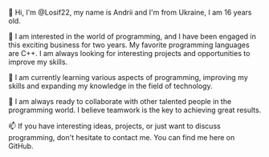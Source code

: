 👋 Hi, I'm @Losif22, my name is Andrii and I'm from Ukraine, I am 16 years old.

👀 I am interested in the world of programming, and I have been engaged in this exciting business for two years. My favorite programming languages are C++. I am always looking for interesting projects and opportunities to improve my skills.

🌱 I am currently learning various aspects of programming, improving my skills and expanding my knowledge in the field of technology.

💞️ I am always ready to collaborate with other talented people in the programming world. I believe teamwork is the key to achieving great results.

📫 If you have interesting ideas, projects, or just want to discuss programming, don't hesitate to contact me. You can find me here on GitHub.

<!---
Losif22/Losif22 is a ✨ special ✨ repository because its `README.md` (this file) appears on your GitHub profile.
You can click the Preview link to take a look at your changes.
--->
